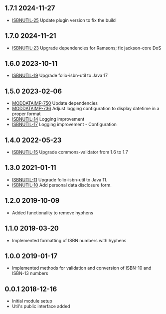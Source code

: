 ## 1.7.1 2024-11-27
* [ISBNUTIL-25](https://folio-org.atlassian.net/browse/ISBNUTIL-25) Update plugin version to fix the build

## 1.7.0 2024-11-21
* [ISBNUTIL-23](https://folio-org.atlassian.net/browse/ISBNUTIL-23) Upgrade dependencies for Ramsons; fix jackson-core DoS

## 1.6.0 2023-10-11
* [ISBNUTIL-19](https://issues.folio.org/browse/ISBNUTIL-19) Upgrade folio-isbn-util to Java 17

## 1.5.0 2023-02-06
* [MODDATAIMP-750](https://issues.folio.org/browse/MODDATAIMP-750) Update dependencies
* [MODDATAIMP-736](https://issues.folio.org/browse/MODDATAIMP-736) Adjust logging configuration to display datetime in a proper format
* [ISBNUTIL-14](https://issues.folio.org/browse/ISBNUTIL-14) Logging improvement
* [ISBNUTIL-17](https://issues.folio.org/browse/ISBNUTIL-17) Logging improvement - Configuration

## 1.4.0 2022-05-23
* [ISBNUTIL-15](https://issues.folio.org/browse/ISBNUTIL-15) Upgrade commons-validator from 1.6 to 1.7

## 1.3.0 2021-01-11
* [ISBNUTIL-11](https://issues.folio.org/browse/ISBNUTIL-11) Upgrade folio-isbn-util to Java 11.
* [ISBNUTIL-10](https://issues.folio.org/browse/ISBNUTIL-10) Add personal data disclosure form.

## 1.2.0 2019-10-09
 * Added functionality to remove hyphens

## 1.1.0 2019-03-20
 * Implemented formatting of ISBN numbers with hyphens

## 1.0.0 2019-01-17
 * Implemented methods for validation and conversion of ISBN-10 and ISBN-13 numbers

## 0.0.1 2018-12-16
 * Initial module setup
 * Util's public interface added
